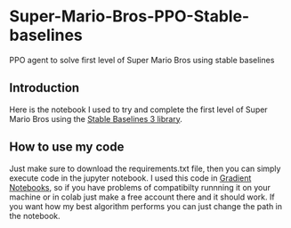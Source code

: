 # Super-Mario-Bros-PPO-Stable-baselines
PPO agent to solve first level of Super Mario Bros using stable baselines

## Introduction
Here is the notebook I used to try and complete the first level of Super Mario Bros using the [Stable Baselines 3 library](https://stable-baselines3.readthedocs.io/en/master/modules/ppo.html). 

## How to use my code
Just make sure to download the requirements.txt file, then you can simply execute code in the jupyter notebook. I used this code in [Gradient Notebooks](https://www.paperspace.com/gradient/notebooks), so if you have problems of compatibilty runnning it on your machine or in colab just make a free account there and it should work. If you want how my best algorithm performs you can just change the path in the notebook.
